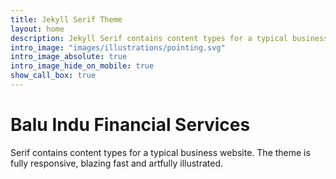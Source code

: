 ```yaml
---
title: Jekyll Serif Theme
layout: home
description: Jekyll Serif contains content types for a typical business website. The theme is fully responsive, blazing fast and artfully illustrated.
intro_image: "images/illustrations/pointing.svg"
intro_image_absolute: true
intro_image_hide_on_mobile: true
show_call_box: true
---
```


# Balu Indu Financial Services
Serif contains content types for a typical business website. The theme is fully responsive, blazing fast and artfully illustrated.
